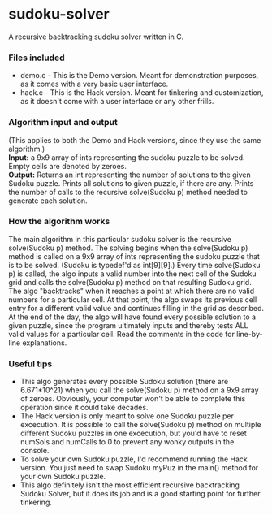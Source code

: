 sudoku-solver
=============

A recursive backtracking sudoku solver written in C.

<h3>Files included</h3>
<ul>
<li>demo.c - This is the Demo version. Meant for demonstration purposes, as it comes with a very basic user interface.
<li>hack.c - This is the Hack version. Meant for tinkering and customization, as it doesn't come with a user interface or any other frills. 
</ul>

<h3>Algorithm input and output</h3>
(This applies to both the Demo and Hack versions, since they use the same algorithm.)<br>
<strong>Input:</strong> a 9x9 array of ints representing the sudoku puzzle to be solved. Empty cells are denoted by zeroes.<br>
<strong>Output:</strong> Returns an int representing the number of solutions to the given Sudoku puzzle. Prints all solutions to given puzzle, if there are any. Prints the number of calls to the recursive solve(Sudoku p) method needed to generate each solution.

<h3>How the algorithm works</h3>
The main algorithm in this particular sudoku solver is the recursive solve(Sudoku p) method. The solving begins when the solve(Sudoku p) method is called on a 9x9 array of ints representing the sudoku puzzle that is to be solved. (Sudoku is typedef'd as int[9][9].) Every time solve(Sudoku p) is called, the algo inputs a valid number into the next cell of the Sudoku grid and calls the solve(Sudoku p) method on that resulting Sudoku grid. The algo "backtracks" when it reaches a point at which there are no valid numbers for a particular cell. At that point, the algo swaps its previous cell entry for a different valid value and continues filling in the grid as described. At the end of the day, the algo will have found every possible solution to a given puzzle, since the program ultimately inputs and thereby tests ALL valid values for a particular cell. Read the comments in the code for line-by-line explanations.

<h3>Useful tips</h3>
<ul>
<li>This algo generates every possible Sudoku solution (there are 6.671*10^21) when you call the solve(Sudoku p) method on a 9x9 array of zeroes. Obviously, your computer won't be able to complete this operation since it could take decades.
<li>The Hack version is only meant to solve one Sudoku puzzle per excecution. It is possible to call the solve(Sudoku p) method on multiple different Sudoku puzzles in one excecution, but you'd have to reset numSols and numCalls to 0 to prevent any wonky outputs in the console.
<li>To solve your own Sudoku puzzle, I'd recommend running the Hack version. You just need to swap Sudoku myPuz in the main() method for your own Sudoku puzzle.
<li>This algo definitely isn't the most efficient recursive backtracking Sudoku Solver, but it does its job and is a good starting point for further tinkering.
</ul>
